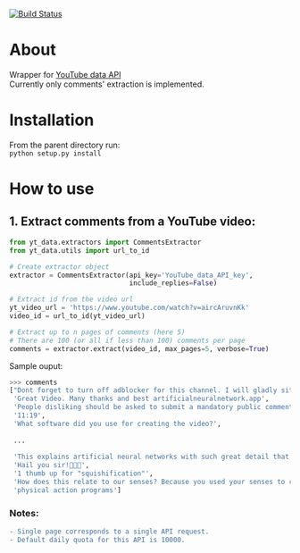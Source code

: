 [![Build Status](https://travis-ci.com/aslucki/yt_data.svg?branch=master)](https://travis-ci.com/aslucki/yt_data)

# About 
Wrapper for [YouTube data API](https://developers.google.com/youtube/v3/)  
Currently only comments' extraction is implemented.

# Installation
From the parent directory run:  
`python setup.py install`

# How to use
## 1. Extract comments from a YouTube video:  
```python
from yt_data.extractors import CommentsExtractor
from yt_data.utils import url_to_id

# Create extractor object
extractor = CommentsExtractor(api_key='YouTube_data_API_key',
                              include_replies=False)

# Extract id from the video url
yt_video_url = 'https://www.youtube.com/watch?v=aircAruvnKk'
video_id = url_to_id(yt_video_url)

# Extract up to n pages of comments (here 5)
# There are 100 (or all if less than 100) comments per page                              
comments = extractor.extract(video_id, max_pages=5, verbose=True)
```
Sample ouput:
```python
>>> comments
["Dont forget to turn off adblocker for this channel. I will gladly sit through all the ads for this guy's hard work",
 'Great Video. Many thanks and best artificialneuralnetwork.app',
 'People disliking should be asked to submit a mandatory public comment explaining their actions',
 '11:19',
 'What software did you use for creating the video?',
 
 ...
 
 'This explains artificial neural networks with such great detail that even my 12 year old brain can make perfect sense of them.',
 'Hail you sir!🙇🙇🙇',
 '1 thumb up for "squishification"',
 'How does this relate to our senses? Because you used your senses to comprehend our senses. Strange looping inhere but i will accept challenges of course ¯\\_(ツ)_/¯',
 'physical action programs']
```

### Notes: 
```diff
- Single page corresponds to a single API request.
- Default daily quota for this API is 10000.
```
